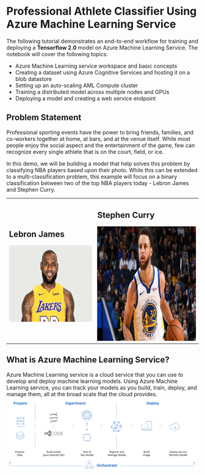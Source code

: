 # Professional Athlete Classifier Using Azure Machine Learning Service 

The following tutorial demonstrates an end-to-end workflow for training and deploying a **Tensorflow 2.0** model on Azure Machine Learning Service. The notebook will cover the following topics:

- Azure Machine Learning service workspace and basic concepts
- Creating a dataset using Azure Cognitive Services and hosting it on a blob datastore
- Setting up an auto-scaling AML Compute cluster
- Training a distributed model across multiple nodes and GPUs
- Deploying a model and creating a web service endpoint

## Problem Statement

Professional sporting events have the power to bring friends, families, and co-workers together at home, at bars, and at the venue itself. While most people enjoy the social aspect and the entertainment of the game, few can recognize every single athlete that is on the court, field, or ice.

In this demo, we will be building a model that help solves this problem by classifying NBA players based upon their photo. While this can be extended to a multi-classification problem, this example will focus on a binary classification between two of the top NBA players today - Lebron James and Stephen Curry.

<table>
    <tr>
        <td>
            <h2>Lebron James</h2>
            <img src='./images/lebron.jpg' height='200' width='400'>
        </td>
        <td>
            <h2>Stephen Curry</h2>
            <img src='./images/steph.jpg' height='300' width='475'>
        </td>
    </tr>
</table>

## What is Azure Machine Learning Service?
Azure Machine Learning service is a cloud service that you can use to develop and deploy machine learning models. Using Azure Machine Learning service, you can track your models as you build, train, deploy, and manage them, all at the broad scale that the cloud provides.
![](./images/aml-overview.png)